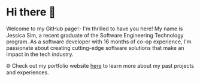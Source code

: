 # Hi there 👋

Welcome to my GitHub page✨ I'm thrilled to have you here! My name is Jessica Sim, a recent graduate of the Software Engineering Technology program. As a software developer with 16 months of co-op experience, I'm passionate about creating cutting-edge software solutions that make an impact in the tech industry.

🌐 Check out my portfolio website [here](https://jessica0192.github.io/portfolio/) to learn more about my past projects and experiences.

<!--
**Jessica0192/Jessica0192** is a ✨ _special_ ✨ repository because its `README.md` (this file) appears on your GitHub profile.

Here are some ideas to get you started:

- 🔭 I’m currently working on ...
- 🌱 I’m currently learning ...
- 👯 I’m looking to collaborate on ...
- 🤔 I’m looking for help with ...
- 💬 Ask me about ...
- 📫 How to reach me: ...
- 😄 Pronouns: ...
- ⚡ Fun fact: ...
-->
